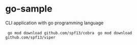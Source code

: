 # go-sample
CLI application with go programming language

` go mod download github.com/spf13/cobra`
` go mod download github.com/spf13/viper`